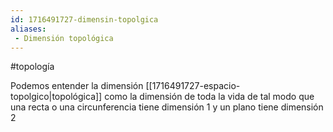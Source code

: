 ```yaml
---
id: 1716491727-dimensin-topolgica
aliases:
 - Dimensión topológica
---
```


#topología 

Podemos entender la dimensión [[1716491727-espacio-topolgico|topológica]] como la dimensión de toda la vida de tal modo que una recta o una circunferencia tiene dimensión $1$ y un plano tiene dimensión $2$